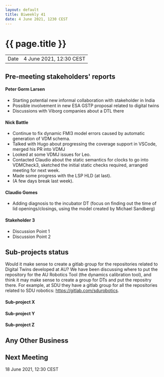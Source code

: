 ```yaml
---
layout: default
title: Biweekly 41
date: 4 June 2021, 1230 CEST
---
```


<script src="https://code.jquery.com/jquery-1.11.1.min.js">
</script>
<script src="/javascripts/edit.js"></script>
<script>setEditButonNm();</script>

# {{ page.title }}

|||
|---|---|
| Date | 4 June 2021, 12:30 CEST |


## Pre-meeting stakeholders' reports

<!-- Please keep in mind that the minutes are publicly available.-->

#### Peter Gorm Larsen
* Starting potential new informal collaboration with stakeholder in India 
* Possible involvement in new ESA GSTP proposal related to digital twins
* Discussions with Viborg companies about a DTL there

#### Nick Battle
* Continue to fix dynamic FMI3 model errors caused by automatic generation of VDM schema.
* Talked with Hugo about progressing the coverage support in VSCode, merged his PR into VDMJ
* Looked at some VDMJ issues for Leo.
* Contacted Claudio about the static semantics for clocks to go into VDMCheck3, sketched the initial static checks required, arranged meeting for next week.
* Made some progress with the LSP HLD (at last).
* (A few days break last week).

#### Claudio Gomes
* Adding diagnosis to the incubator DT (focus on finding out the time of lid openings/closings, using the model created by Michael Sandberg)

#### Stakeholder 3
* Discussion Point 1
* Discussion Point 2


## Sub-projects status

Would it make sense to create a gitlab group for the repositories related to Digital Twins developed at AU?
We have been discussing where to put the repository for the AU Robotics Tool (the dynamics calibration tool), and think it may make sense to create a group for DTs and put the repositry there.
For example, at SDU they have a gitlab group for all the repositories related to SDU robotics: https://gitlab.com/sdurobotics.

#### Sub-project X

#### Sub-project Y

#### Sub-project Z

##  Any Other Business

Next Meeting
------------

18 June 2021, 12:30 CEST


<div id="edit_page_div"></div>
